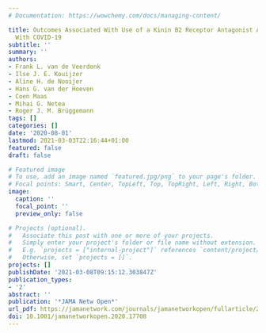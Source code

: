 ```yaml
---
# Documentation: https://wowchemy.com/docs/managing-content/

title: Outcomes Associated With Use of a Kinin B2 Receptor Antagonist Among Patients
  With COVID-19
subtitle: ''
summary: ''
authors:
- Frank L. van de Veerdonk
- Ilse J. E. Kouijzer
- Aline H. de Nooijer
- Hans G. van der Hoeven
- Coen Maas
- Mihai G. Netea
- Roger J. M. Brüggemann
tags: []
categories: []
date: '2020-08-01'
lastmod: 2021-03-03T22:16:44+01:00
featured: false
draft: false

# Featured image
# To use, add an image named `featured.jpg/png` to your page's folder.
# Focal points: Smart, Center, TopLeft, Top, TopRight, Left, Right, BottomLeft, Bottom, BottomRight.
image:
  caption: ''
  focal_point: ''
  preview_only: false

# Projects (optional).
#   Associate this post with one or more of your projects.
#   Simply enter your project's folder or file name without extension.
#   E.g. `projects = ["internal-project"]` references `content/project/deep-learning/index.md`.
#   Otherwise, set `projects = []`.
projects: []
publishDate: '2021-03-08T09:15:12.303847Z'
publication_types:
- '2'
abstract: ''
publication: '*JAMA Netw Open*'
url_pdf: https://jamanetwork.com/journals/jamanetworkopen/fullarticle/2769237
doi: 10.1001/jamanetworkopen.2020.17708
---
```

